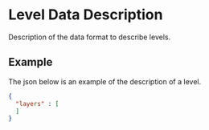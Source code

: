 # Level Data Description

Description of the data format to describe levels.

Example
-------

The json below is an example of the description of a level.

```json
{
  "layers" : [
  ]
}
```
